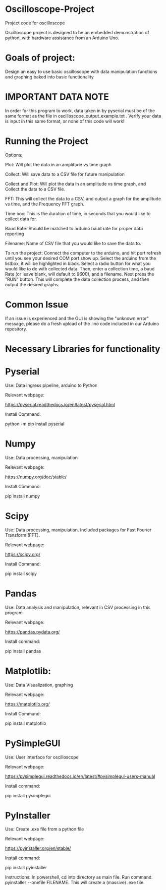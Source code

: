 # Oscilloscope-Project
 Project code for oscilloscope

Oscilloscope project is designed to be an embedded demonstration of python, with hardware assistance from an Arduino Uno.

# Goals of project:
 Design an easy to use basic oscilloscope with data manipulation functions and graphing baked into basic functionality
 
# IMPORTANT DATA NOTE

In order for this program to work, data taken in by pyserial must be of the same format as the file in oscilloscope_output_example.txt . Verify your data is input in this same format, or none of this code will work!

# Running the Project

Options:

Plot: Will plot the data in an amplitude vs time graph

Collect: Will save data to a CSV file for future manipulation

Collect and Plot: Will plot the data in an amplitude vs time graph, and Collect the data to a CSV file.

FFT: This will collect the data to a CSV, and output a graph for the amplitude vs time, and the Frequency FFT graph.

Time box: This is the duration of time, in seconds that you would like to collect data for. 

Baud Rate: Should be matched to arduino baud rate for proper data reporting

Filename: Name of CSV file that you would like to save the data to. 


To run the project: Connect the computer to the arduino, and hit port refresh until you see your desired COM port show up. Select the arduino from the listbox, it will be highlighted in black. Select a radio button for what you would like to do with collected data. Then, enter a collection time, a baud Rate (or leave blank, will default to 9600), and a filename. Next press the "RUN" button. This will complete the data collection process, and then output the desired graphs.

# Common Issue

If an issue is experienced and the GUI is showing the "unknown error" message, please do a fresh upload of the .ino code included in our Arduino repository.
 
# Necessary Libraries for functionality

# Pyserial

  Use: Data ingress pipeline, arduino to Python
		
  Relevant webpage:
  
  https://pyserial.readthedocs.io/en/latest/pyserial.html
  
  Install Command:
  
  python -m pip install pyserial
  
# Numpy

  Use: Data processing, manipulation
		
  Relevant webpage:
  
  https://numpy.org/doc/stable/
  
  Install Command:
  
  pip install numpy
  
# Scipy

  Use: Data processing, manipulation. Included packages for Fast Fourier Transform (FFT).
		
  Relevant webpage:
  
  https://scipy.org/
  
  Install Command:
  
  pip install scipy
  
# Pandas

  Use: Data analysis and manipulation, relevant in CSV processing in this program
		
  Relevant webpage:
  
  https://pandas.pydata.org/
  
  Install command:
  
  pip install pandas
  
# Matplotlib:

  Use: Data Visualization, graphing
		
  Relevant webpage:
  
  https://matplotlib.org/
  
  Install Command:
  
  pip install matplotlib
  
# PySimpleGUI

  Use: User interface for oscilloscope
		
  Relevant webpage:
  
  https://pysimplegui.readthedocs.io/en/latest/#pysimplegui-users-manual
  
  Install command:
  
  pip install pysimplegui
  
# PyInstaller

  Use: Create .exe file from a python file
  
  Relevant webpage:
  
  https://pyinstaller.org/en/stable/
  
  Install command:
  
  pip install pyinstaller
  
  Instructions: In powershell, cd into directory as main file. Run command: pyinstaller --onefile FILENAME. This will create a (massive) .exe file.
  
